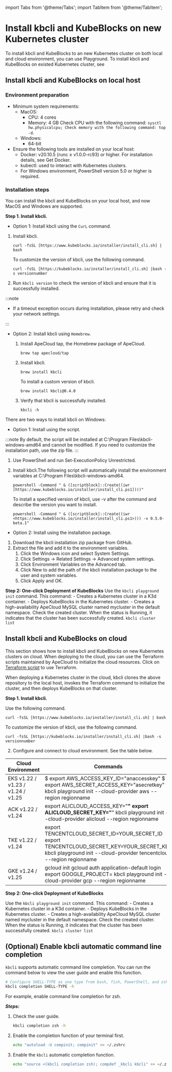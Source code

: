import Tabs from '@theme/Tabs';
import TabItem from '@theme/TabItem';

# Install kbcli and KubeBlocks on new Kubernetes cluster

To install kbcli and KubeBlocks to an new Kubernetes cluster on both local and cloud environment, you can use Playground. To install kbcli and KubeBlocks on existed Kubernetes cluster, see <link>

## Install kbcli and KubeBlocks on local host

### Environment preparation

- Minimum system requirements:
  - MacOS:
    - CPU: 4 cores
    - Memory: 4 GB
    Check CPU with the following command: `sysctl hw.physicalcpu; Check memory with the following command: top -d`.
  - Windows:
    - 64-bit
- Ensure the following tools are installed on your local host:
  - Docker: v20.10.5 (runc ≥ v1.0.0-rc93) or higher. For installation details, see Get Docker.
  - kubectl: used to interact with Kubernetes clusters.
  - For Windows environment, PowerShell version 5.0 or higher is required.

### Installation steps

You can install the kbcli and KubeBlocks on your local host, and now MacOS and Windows are supported.

**Step 1. Install kbcli.**

<TabItem value="MacOS" label="MacOS">

- Option 1: Install kbcli using the `CurL` command.

1. Install kbcli.

   ```
   curl -fsSL [https://www.kubeblocks.io/installer/install_cli.sh] | bash
   ```

   To customize the version of kbcli, use the following command.

   ```
   curl -fsSL [https://kubeblocks.io/installer/install_cli.sh] |bash -s versionnumber
   ```

2. Run `kbcli version` to check the version of kbcli and ensure that it is successfully installed.

:::note

- If a timeout exception occurs during installation, please retry and check your network settings.

:::

- Option 2: Install kbcli using `Homebrew`.

    1. Install ApeCloud tap, the Homebrew package of ApeCloud.

        ```
        brew tap apecloud/tap
        ```

    2. Install kbcli.

        ```
        brew install kbcli
        ```

        To install a custom version of kbcli.

        ```
        brew install kbcli@0.4.0
        ```

    3. Verify that kbcli is successfully installed.

        ```
        kbcli -h
        ```

</TabItem>

<TabItem value="Windows" label="Windows">

There are two ways to install kbcli on Windows:

- Option 1: Install using the script.

:::note
By default, the script will be installed at C:\Program Files\kbcli-windows-amd64 and cannot be modified.
If you need to customize the installation path, use the zip file.
:::

1. Use PowerShell and run Set-ExecutionPolicy Unrestricted.
2. Install kbcli.The following script will automatically install the environment variables at C:\Program Files\kbcli-windows-amd64.

    ```
    powershell -Command " & ([scriptblock]::Create((iwr [https://www.kubeblocks.io/installer/install_cli.ps1])))"
    ```

    To install a specified version of kbcli, use -v after the command and describe the version you want to install.

    ```
    powershell -Command " & ([scriptblock]::Create((iwr <https://www.kubeblocks.io/installer/install_cli.ps1>))) -v 0.5.0-beta.1"
    ```

- Option 2: Install using the installation package.

1. Download the kbcli installation zip package from GitHub.
2. Extract the file and add it to the environment variables.
    1. Click the Windows icon and select System Settings.
    2. Click Settings -> Related Settings -> Advanced system settings.
    3. Click Environment Variables on the Advanced tab.
    4. Click New to add the path of the kbcli installation package to the user and system variables.
    5. Click Apply and OK.


</TabItem>

**Step 2: One-click Deployment of KubeBlocks**
Use the `kbcli playground init` command. This command:
    - Creates a Kubernetes cluster in a K3d container.
    - Deploys KubeBlocks in the Kubernetes cluster.
    - Creates a high-availability ApeCloud MySQL cluster named mycluster in the default namespace.
Check the created cluster. When the status is Running, it indicates that the cluster has been successfully created.
    ```
    kbcli cluster list
    ```

## Install kbcli and KubeBlocks on cloud

This section shows how to install kbcli and KubeBlocks on new Kubernetes clusters on cloud.
When deploying to the cloud, you can use the Terraform scripts maintained by ApeCloud to initialize the cloud resources. Click on [Terraform script](https://github.com/apecloud/cloud-provider) to use Terraform.

When deploying a Kubernetes cluster in the cloud, kbcli clones the above repository to the local host, invokes the Terraform command to initialize the cluster, and then deploys KubeBlocks on that cluster.

**Step 1. Install kbcli.**

Use the following command.

   ```
   curl -fsSL [https://www.kubeblocks.io/installer/install_cli.sh] | bash
   ```

   To customize the version of kbcli, use the following command.

   ```
   curl -fsSL [https://kubeblocks.io/installer/install_cli.sh] |bash -s versionnumber
   ```
2. Configure and connect to cloud environment. See the table below.

| Cloud Environment                 | Commands                                                                                                                                                                |
|-----------------------------------|-------------------------------------------------------------------------------------------------------------------------------------------------------------------------|
| EKS v1.22 / v1.23 / v1.24 / v1.25 | $ export AWS_ACCESS_KEY_ID="anaccesskey"  $ export  AWS_SECRET_ACCESS_KEY="asecretkey"  kbcli playground init  --cloud-provider aws --region regionname                 |
| ACK v1.22 / v1.24                 | export ALICLOUD_ACCESS_KEY="************"  export ALICLOUD_SECRET_KEY="************"  kbcli playground init --cloud-provider alicloud --region regionname               |
| TKE v1.22 / v1.24                 | export TENCENTCLOUD_SECRET_ID=YOUR_SECRET_ID  export  TENCENTCLOUD_SECRET_KEY=YOUR_SECRET_KEY  kbcli playground init  --cloud-provider tencentcloud --region regionname |
| GKE v1.24 / v1.25                 | gcloud init  gcloud auth application-default login   export GOOGLE_PROJECT= <project name> kbcli playground init --cloud-provider gcp  --region regionname              |

**Step 2: One-click Deployment of KubeBlocks**

Use the `kbcli playground init` command. This command:
    - Creates a Kubernetes cluster in a K3d container.
    - Deploys KubeBlocks in the Kubernetes cluster.
    - Creates a high-availability ApeCloud MySQL cluster named mycluster in the default namespace.
Check the created cluster. When the status is Running, it indicates that the cluster has been successfully created.
    ```
    kbcli cluster list
    ```
## (Optional) Enable kbcli automatic command line completion

`kbcli` supports automatic command line completion. You can run the command below to view the user guide and enable this function.

```bash
# Configure SHELL-TYPE as one type from bash, fish, PowerShell, and zsh
kbcli completion SHELL-TYPE -h
```

For example, enable command line completion for zsh.

***Steps:***

1. Check the user guide.

    ```bash
    kbcli completion zsh -h
    ```

2. Enable the completion function of your terminal first.

    ```bash
    echo "autoload -U compinit; compinit" >> ~/.zshrc
    ```

3. Enable the `kbcli` automatic completion function.

    ```bash
    echo "source <(kbcli completion zsh); compdef _kbcli kbcli" >> ~/.zshrc
    ```